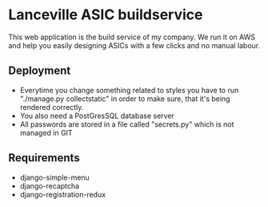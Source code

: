 # Lanceville ASIC buildservice
This web application is the build service of my company.
We run it on AWS and help you easily designing ASICs with a few clicks and no manual labour.

## Deployment
* Everytime you change something related to styles you have to run "./manage.py collectstatic" in order to make sure, that it's being rendered correctly.
* You also need a PostGresSQL database server
* All passwords are stored in a file called "secrets.py" which is not managed in GIT

## Requirements
* django-simple-menu
* django-recaptcha
* django-registration-redux
